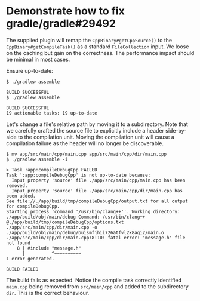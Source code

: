 # Demonstrate how to fix gradle/gradle#29492

The supplied plugin will remap the `CppBinary#getCppSource()` to the `CppBinary#getCompileTask()` as a standard `FileCollection` input.
We loose on the caching but gain on the correctness.
The performance impact should be minimal in most cases.

Ensure up-to-date:

```shell {exemplar}
$ ./gradlew assemble

BUILD SUCCESSFUL
$ ./gradlew assemble

BUILD SUCCESSFUL
19 actionable tasks: 19 up-to-date
```

Let's change a file's relative path by moving it to a subdirectory.
Note that we carefully crafted the source file to explicitly include a header side-by-side to the compilation unit.
Moving the compilation unit will cause a compilation failure as the header will no longer be discoverable.

```shell {exemplar}
$ mv app/src/main/cpp/main.cpp app/src/main/cpp/dir/main.cpp
$ ./gradlew assemble -i

> Task :app:compileDebugCpp FAILED
Task ':app:compileDebugCpp' is not up-to-date because:
  Input property 'source' file ./app/src/main/cpp/main.cpp has been removed.
  Input property 'source' file ./app/src/main/cpp/dir/main.cpp has been added.
See file://./app/build/tmp/compileDebugCpp/output.txt for all output for compileDebugCpp.
Starting process 'command '/usr/bin/clang++''. Working directory: ./app/build/obj/main/debug Command: /usr/bin/clang++ @./app/build/tmp/compileDebugCpp/options.txt ./app/src/main/cpp/dir/main.cpp -o ./app/build/obj/main/debug/buismfjhii726atfvl2k8agi2/main.o
./app/src/main/cpp/dir/main.cpp:8:10: fatal error: 'message.h' file not found
    8 | #include "message.h"
      |          ^~~~~~~~~~~
1 error generated.

BUILD FAILED
```

The build fails as expected.
Notice the compile task correctly identified `main.cpp` being removed from `src/main/cpp` and added to the subdirectory `dir`.
This is the correct behaviour.
